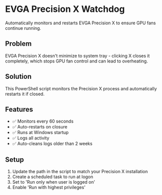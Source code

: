 # EVGA Precision X Watchdog

Automatically monitors and restarts EVGA Precision X to ensure GPU fans continue running.

## Problem
EVGA Precision X doesn't minimize to system tray - clicking X closes it completely, which stops GPU fan control and can lead to overheating.

## Solution
This PowerShell script monitors the Precision X process and automatically restarts it if closed.

## Features
- ✅ Monitors every 60 seconds
- ✅ Auto-restarts on closure
- ✅ Runs at Windows startup
- ✅ Logs all activity
- ✅ Auto-cleans logs older than 2 weeks

## Setup
1. Update the path in the script to match your Precision X installation
2. Create a scheduled task to run at logon
3. Set to 'Run only when user is logged on'
4. Enable 'Run with highest privileges'
